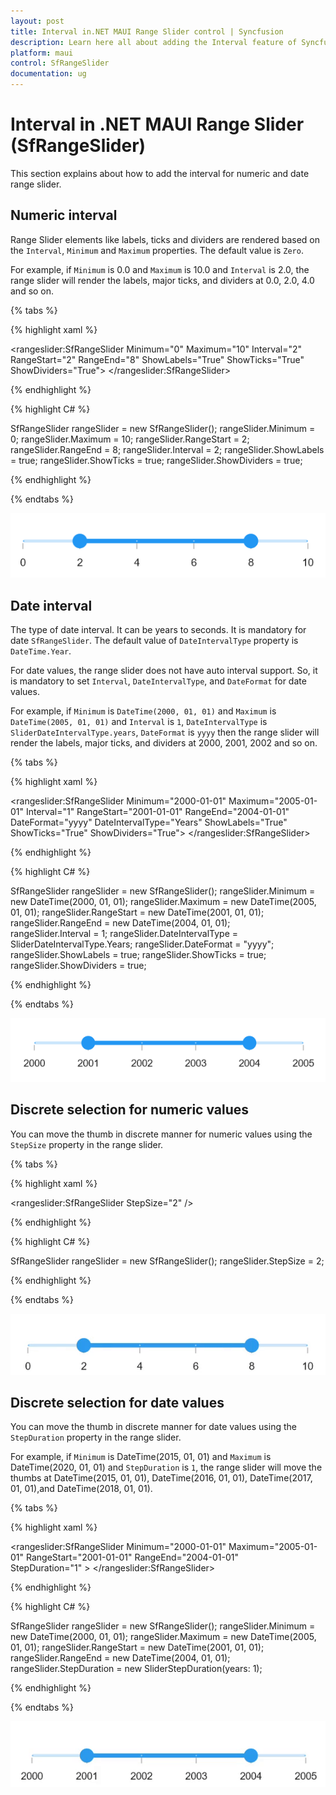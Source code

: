 ```yaml
---
layout: post
title: Interval in.NET MAUI Range Slider control | Syncfusion 
description: Learn here all about adding the Interval feature of Syncfusion .NET MAUI Range Slider (SfRangeSlider) control and more.
platform: maui
control: SfRangeSlider
documentation: ug
---
```


# Interval in .NET MAUI Range Slider (SfRangeSlider)

This section explains about how to add the interval for numeric and date range slider.

## Numeric interval

Range Slider elements like labels, ticks and dividers are rendered based on the `Interval`, `Minimum` and `Maximum` properties. The default value is `Zero`.

For example, if `Minimum` is 0.0 and `Maximum` is 10.0 and `Interval` is 2.0, the range slider will render the labels, major ticks, and dividers at 0.0, 2.0, 4.0 and so on.

{% tabs %}

{% highlight xaml %}

<rangeslider:SfRangeSlider Minimum="0" 
                           Maximum="10" 
                           Interval="2"  
                           RangeStart="2" 
                           RangeEnd="8" 
                           ShowLabels="True" 
                           ShowTicks="True" 
                           ShowDividers="True">
</rangeslider:SfRangeSlider>

{% endhighlight %}

{% highlight C# %}

SfRangeSlider rangeSlider = new SfRangeSlider();
rangeSlider.Minimum = 0;
rangeSlider.Maximum = 10;
rangeSlider.RangeStart = 2;
rangeSlider.RangeEnd = 8;
rangeSlider.Interval = 2;
rangeSlider.ShowLabels = true;
rangeSlider.ShowTicks = true;
rangeSlider.ShowDividers = true;
         
{% endhighlight %}

{% endtabs %}

![RangeSlider numeric interval](images/interval/numeric-interval.png)

## Date interval

The type of date interval. It can be years to seconds. It is mandatory for date `SfRangeSlider`. The default value of `DateIntervalType` property is `DateTime.Year`.

For date values, the range slider does not have auto interval support. So, it is mandatory to set `Interval`, `DateIntervalType`, and `DateFormat` for date values.

For example, if `Minimum` is `DateTime(2000, 01, 01)` and `Maximum` is `DateTime(2005, 01, 01)` and `Interval` is `1`, `DateIntervalType` is `SliderDateIntervalType.years`, `DateFormat` is `yyyy` then the range slider will render the labels, major ticks, and dividers at 2000, 2001, 2002 and so on.

{% tabs %}

{% highlight xaml %}

<rangeslider:SfRangeSlider Minimum="2000-01-01" 
                           Maximum="2005-01-01" 
                           Interval="1" 
                           RangeStart="2001-01-01" 
                           RangeEnd="2004-01-01" 
                           DateFormat="yyyy" 
                           DateIntervalType="Years" 
                           ShowLabels="True" 
                           ShowTicks="True" 
                           ShowDividers="True">
</rangeslider:SfRangeSlider>

{% endhighlight %}

{% highlight C# %}

SfRangeSlider rangeSlider = new SfRangeSlider();
rangeSlider.Minimum = new DateTime(2000, 01, 01);
rangeSlider.Maximum = new DateTime(2005, 01, 01);
rangeSlider.RangeStart = new DateTime(2001, 01, 01); 
rangeSlider.RangeEnd = new DateTime(2004, 01, 01);            
rangeSlider.Interval = 1;
rangeSlider.DateIntervalType = SliderDateIntervalType.Years;
rangeSlider.DateFormat = "yyyy";
rangeSlider.ShowLabels = true;
rangeSlider.ShowTicks = true;
rangeSlider.ShowDividers = true;
        
{% endhighlight %}

{% endtabs %}

![RangeSlider date interval](images/interval/date-interval.png)

## Discrete selection for numeric values

You can move the thumb in discrete manner for numeric values using the `StepSize` property in the range slider.

{% tabs %}

{% highlight xaml %}

 <rangeslider:SfRangeSlider StepSize="2" /> 

{% endhighlight %}

{% highlight C# %}

SfRangeSlider rangeSlider = new SfRangeSlider();
rangeSlider.StepSize = 2;
         
{% endhighlight %}

{% endtabs %}

![RangeSlider numeric discrete mode](images/interval/step-size.gif)

## Discrete selection for date values

You can move the thumb in discrete manner for date values using the `StepDuration` property in the range slider.

For example, if `Minimum` is DateTime(2015, 01, 01) and `Maximum` is DateTime(2020, 01, 01) and `StepDuration` is `1`, the range slider will move the thumbs at DateTime(2015, 01, 01), DateTime(2016, 01, 01), DateTime(2017, 01, 01),and DateTime(2018, 01, 01).

{% tabs %}

{% highlight xaml %}

<rangeslider:SfRangeSlider Minimum="2000-01-01" 
                           Maximum="2005-01-01" 
                           RangeStart="2001-01-01"
                           RangeEnd="2004-01-01"  
                           StepDuration="1" >
</rangeslider:SfRangeSlider>

{% endhighlight %}

{% highlight C# %}

SfRangeSlider rangeSlider = new SfRangeSlider();
rangeSlider.Minimum = new DateTime(2000, 01, 01);
rangeSlider.Maximum = new DateTime(2005, 01, 01);
rangeSlider.RangeStart = new DateTime(2001, 01, 01); 
rangeSlider.RangeEnd = new DateTime(2004, 01, 01);            
rangeSlider.StepDuration = new SliderStepDuration(years: 1);
         
{% endhighlight %}

{% endtabs %}

![RangeSlider date discrete mode](images/interval/step-duration.gif)
